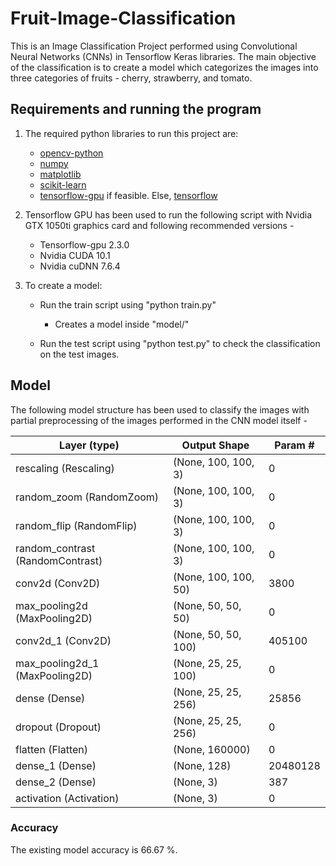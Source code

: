 # Fruit-Image-Classification
 This is an Image Classification Project performed using Convolutional Neural Networks (CNNs) in Tensorflow Keras libraries. The main objective of the classification is to create a model which categorizes the images into three categories of fruits - cherry, strawberry, and tomato.

## Requirements and running the program 

1. The required python libraries to run this project are:
    - [opencv-python](https://pypi.org/project/opencv-python/)
    - [numpy](https://pypi.org/project/numpy/)
    - [matplotlib](https://pypi.org/project/matplotlib/)
    - [scikit-learn](https://pypi.org/project/scikit-learn/)
    - [tensorflow-gpu](https://pypi.org/project/tensorflow-gpu/) if feasible. Else, [tensorflow](https://pypi.org/project/tensorflow/)

2. Tensorflow GPU has been used to run the following script with Nvidia GTX 1050ti graphics card and following recommended versions -

    - Tensorflow-gpu 2.3.0
    - Nvidia CUDA 10.1
    - Nvidia cuDNN 7.6.4

3. To create a model:

    - Run the train script using "python train.py"
        - Creates a model inside "model/"

    - Run the test script using "python test.py" to check the classification on the test images.
    
## Model

The following model structure has been used to classify the images with partial preprocessing of the images performed in the CNN model itself -

| Layer (type) | Output Shape | Param # | 
|--------------|--------------|---------|
| rescaling (Rescaling) | (None, 100, 100, 3) | 0 |
| random_zoom (RandomZoom) | (None, 100, 100, 3) | 0 |
| random_flip (RandomFlip) | (None, 100, 100, 3) | 0 |
| random_contrast (RandomContrast) | (None, 100, 100, 3) | 0 |
| conv2d (Conv2D) | (None, 100, 100, 50) | 3800 |
| max_pooling2d (MaxPooling2D) | (None, 50, 50, 50) | 0 |
| conv2d_1 (Conv2D) | (None, 50, 50, 100) | 405100 |
| max_pooling2d_1 (MaxPooling2D) | (None, 25, 25, 100) | 0 |
| dense (Dense) | (None, 25, 25, 256) | 25856 |
| dropout (Dropout) | (None, 25, 25, 256) | 0 |
| flatten (Flatten) | (None, 160000) | 0 |
| dense_1 (Dense) | (None, 128) | 20480128 |
| dense_2 (Dense) | (None, 3) | 387 |
| activation (Activation) | (None, 3) | 0 |

### Accuracy
The existing model accuracy is 66.67 %.
